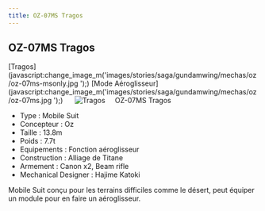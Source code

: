 ```yaml
---
title: OZ-07MS Tragos
---
```


OZ-07MS Tragos
--------------

[Tragos](javascript:change_image_m('images/stories/saga/gundamwing/mechas/oz/oz-07ms-msonly.jpg
');) [Mode Aéroglisseur](javascript:change_image_m('images/stories/saga/gundamwing/mechas/oz/oz-07ms.jpg
');)      ![
Tragos](/images/stories/saga/gundamwing/mechas/oz/oz-07ms-msonly.jpg
)    
OZ-07MS Tragos   
  
- Type : Mobile Suit  
- Concepteur : Oz  
- Taille : 13.8m  
- Poids : 7.7t  
- Equipements : Fonction aéroglisseur  
- Construction : Alliage de Titane  
- Armement : Canon x2, Beam rifle  
- Mechanical Designer : Hajime Katoki  
  
Mobile Suit conçu pour les terrains difficiles comme le désert, peut équiper un module pour en faire un aéroglisseur.

